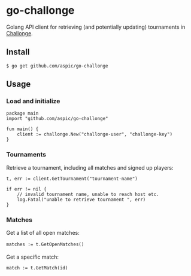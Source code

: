 # go-challonge

Golang API client for retrieving (and potentially updating) tournaments in  [Challonge](http://challonge.com/).

## Install

    $ go get github.com/aspic/go-challonge

## Usage

### Load and initialize

    package main
    import "github.com/aspic/go-challonge"
    
    fun main() {
        client := challonge.New("challonge-user", "challonge-key")
    }


### Tournaments

Retrieve a tournament, including all matches and signed up players:

    t, err := client.GetTournament("tournament-name")
    
    if err != nil {
        // invalid tournament name, unable to reach host etc.
        log.Fatal("unable to retrieve tournament ", err)
    }
    
### Matches

Get a list of all open matches:

    matches := t.GetOpenMatches()
    
Get a specific match:

    match := t.GetMatch(id)
